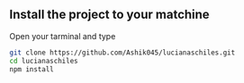 <h2>Install the project to your matchine
</h2>

<p>Open your tarminal and type</p>

```sh
git clone https://github.com/Ashik045/lucianaschiles.git
cd lucianaschiles
npm install
```
